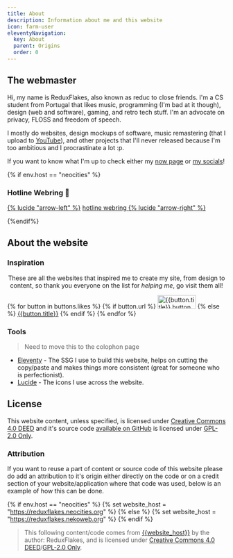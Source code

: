 ```yaml
---
title: About
description: Information about me and this website
icon: farm-user
eleventyNavigation:
  key: About
  parent: Origins
  order: 0
---
```


## The webmaster

Hi, my name is ReduxFlakes, also known as reduc to close friends. I'm a CS student from Portugal that likes music, programming (I'm bad at it though), design (web and software), gaming, and retro tech stuff. I'm an advocate on privacy, FLOSS and freedom of speech.

I mostly do websites, design mockups of software, music remastering (that I upload to [YouTube](https://www.youtube.com/@reduxflakes)), and other projects that I'll never released because I'm too ambitious and I procrastinate a lot :p.

If you want to know what I'm up to check either my [now page](/now) or [my socials](/#on-the-web)!

{% if env.host == "neocities" %}

### Hotline Webring 💽

<div class="auto-flex" style="align-items:center;">
<a href="https://hotlinewebring.club/reduxflakes/previous" title="Go back">{% lucide "arrow-left" %}</a>
<a href="https://hotlinewebring.club/" target="_blank" rel="noopener"> hotline webring </a>
<a href="https://hotlinewebring.club/reduxflakes/next" title="Next up">{% lucide "arrow-right" %}</a>
</div>

{%endif%}

## About the website

### Inspiration

<p style="text-align:center;">These are all the websites that inspired me to create my site, from design to content, so thank you everyone on the list for <i>helping me</i>, go visit them all!</p>

<div  class="auto-flex button-grid">
  {% for button in buttons.likes %}
  {% if button.url %}
    <a href="{{button.url}}" title="{{button.title}}"><img src="/public/img/buttons/{{button.img}}" alt="{{button.title}} button" width="88" height="31" class="classic-btn" loading="lazy" decoding="async" eleventy:ignore ></a>
  {% else %}
  <a href="{{button.url}}" >{{button.title}}</a>
  {% endif %}
  {% endfor %}
</div>




### Tools

> Need to move this to the colophon page

- [Eleventy](https://www.11ty.dev/) - The SSG I use to build this website, helps on cutting the copy/paste and makes things more consistent (great for someone who is perfectionist).
- [Lucide](https://lucide.dev/) - The icons I use across the website.



## License

This website content, unless specified, is licensed under [Creative Commons 4.0 DEED](https://creativecommons.org/licenses/by/4.0/deed.en) and it's source code [available on GitHub](https://github.com/ReduxFlakes/website) is licensed under [GPL-2.0 Only](https://www.gnu.org/licenses/old-licenses/gpl-2.0-standalone.html).

### Attribution

If you want to reuse a part of content or source code of this website please do add an attribution to it's origin either directly on the code or on a credit section of your website/application where that code was used, below is an example of how this can be done.

{% if env.host == "neocities" %}
{% set website_host = "https://reduxflakes.neocities.org" %}
{% else %}
{% set website_host = "https://reduxflakes.nekoweb.org" %}
{% endif %}

> This following content/code comes from <a href="{{website_host}}/page_to_the_content">{{website_host}}</a> by the author: ReduxFlakes, and is licensed under [Creative Commons 4.0 DEED](https://creativecommons.org/licenses/by/4.0/deed.en)/[GPL-2.0 Only](https://www.gnu.org/licenses/old-licenses/gpl-2.0-standalone.html).
